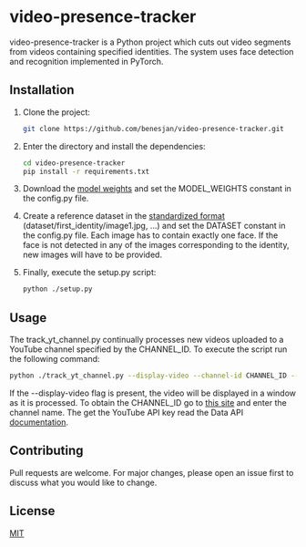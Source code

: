 # video-presence-tracker

video-presence-tracker is a Python project which cuts out video segments from videos containing
specified identities.
The system uses face detection and recognition implemented in PyTorch.

## Installation

1. Clone the project:
    ```bash
    git clone https://github.com/benesjan/video-presence-tracker.git
    ```

2. Enter the directory and install the dependencies:
    ```bash
    cd video-presence-tracker
    pip install -r requirements.txt
    ```

3. Download the [model weights](https://drive.google.com/open?id=1wJTbgNT11GSLNZT-nsCzXNeu6Pqh5r3y) and set the
MODEL_WEIGHTS constant in the config.py file.

4. Create a reference dataset in the
[standardized format](https://pytorch.org/docs/stable/torchvision/datasets.html#imagefolder)
(dataset/first_identity/image1.jpg, ...) and set the DATASET constant in the config.py file.
Each image has to contain exactly one face.
If the face is not detected in any of the images corresponding to the identity, new images will have to be provided.

5. Finally, execute the setup.py script:
    ```bash
    python ./setup.py
    ```

## Usage
The track_yt_channel.py continually processes new videos uploaded to a YouTube channel specified by the CHANNEL_ID.
To execute the script run the following command:
```bash
python ./track_yt_channel.py --display-video --channel-id CHANNEL_ID --yt-api-key API_KEY
```
If the --display-video flag is present, the video will be displayed in a window as it is processed.
To obtain the CHANNEL_ID go to [this site](https://socialnewsify.com/get-channel-id-by-username-youtube/)
and enter the channel name.
The get the YouTube API key read the Data API [documentation](https://developers.google.com/youtube/v3/getting-started). 

## Contributing
Pull requests are welcome. For major changes, please open an issue first to discuss what you would like to change.

## License
[MIT](https://choosealicense.com/licenses/mit/)